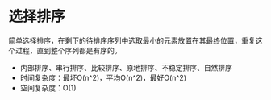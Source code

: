 ﻿# 选择排序

简单选择排序，在剩下的待排序序列中选取最小的元素放置在其最终位置，重复这个过程，直到整个序列都是有序的。

* 内部排序、串行排序、比较排序、原地排序、不稳定排序、自然排序
* 时间复杂度：最坏O(n^2)，平均O(n^2)，最好O(n^2)
* 空间复杂度：O(1)
